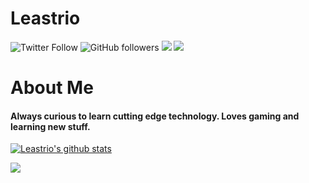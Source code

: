 # Leastrio
<img alt="Twitter Follow" src="https://img.shields.io/twitter/follow/leastrio_?style=social"> <img alt="GitHub followers" src="https://img.shields.io/github/followers/leastrio?style=social">
<img src="https://i.leastrio.net/carbon.png">
<img src="https://img.shields.io/website?label=leastrio.net&url=https%3A%2F%2Fleastrio.net&style=flat-square">

# About Me
#### Always curious to learn cutting edge technology. Loves gaming and learning new stuff.

[![Leastrio's github stats](https://github-readme-stats.vercel.app/api?username=leastrio)](https://github.com/anuraghazra/github-readme-stats)


<img src="https://forthebadge.com/images/badges/contains-cat-gifs.svg">
